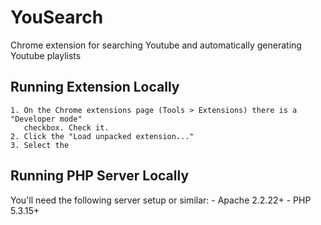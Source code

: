 YouSearch
=========

Chrome extension for searching Youtube and automatically generating Youtube playlists

Running Extension Locally
-------------------------
    1. On the Chrome extensions page (Tools > Extensions) there is a "Developer mode" 
       checkbox. Check it. 
    2. Click the "Load unpacked extension..."
    3. Select the
    
Running PHP Server Locally
--------------------------
You'll need the following server setup or similar:
    - Apache 2.2.22+
    - PHP 5.3.15+
    
